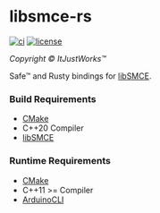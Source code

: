 # libsmce-rs
[![ci](https://github.com/ItJustWorksTM/libsmce-rs/actions/workflows/build.yaml/badge.svg)](https://github.com/ItJustWorksTM/libsmce-rs/actions/workflows/build.yaml) [![license](https://img.shields.io/badge/license-Apache--2.0-blue.svg)](./LICENSE)

_Copyright © ItJustWorks™_

Safe™ and Rusty bindings for [libSMCE](https://github.com/ItJustWorksTM/libSMCE).

### Build Requirements
* [CMake](https://www.kitware.com/cmake)
* C++20 Compiler
* [libSMCE](https://github.com/ItJustWorksTM/libSMCE/releases/latest)

### Runtime Requirements
- [CMake](https://www.kitware.com/cmake)
- C++11 >= Compiler
- [ArduinoCLI](https://arduino.github.io/arduino-cli)
